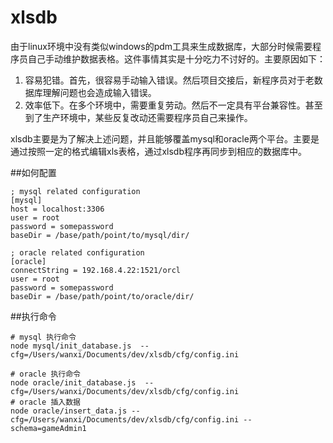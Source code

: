 # xlsdb

由于linux环境中没有类似windows的pdm工具来生成数据库，大部分时候需要程序员自己手动维护数据表格。这件事情其实是十分吃力不讨好的。主要原因如下：

1. 容易犯错。首先，很容易手动输入错误。然后项目交接后，新程序员对于老数据库理解问题也会造成输入错误。
2. 效率低下。在多个环境中，需要重复劳动。然后不一定具有平台兼容性。甚至到了生产环境中，某些反复改动还需要程序员自己来操作。

xlsdb主要是为了解决上述问题，并且能够覆盖mysql和oracle两个平台。主要是通过按照一定的格式编辑xls表格，通过xlsdb程序再同步到相应的数据库中。


##如何配置

	; mysql related configuration
	[mysql]
	host = localhost:3306
	user = root
	password = somepassword
	baseDir = /base/path/point/to/mysql/dir/

	; oracle related configuration
	[oracle]
	connectString = 192.168.4.22:1521/orcl
	user = root
	password = somepassword
	baseDir = /base/path/point/to/oracle/dir/


##执行命令

	# mysql 执行命令
	node mysql/init_database.js  --cfg=/Users/wanxi/Documents/dev/xlsdb/cfg/config.ini 
	
	# oracle 执行命令
	node oracle/init_database.js  --cfg=/Users/wanxi/Documents/dev/xlsdb/cfg/config.ini 
	# oracle 插入数据
	node oracle/insert_data.js --cfg=/Users/wanxi/Documents/dev/xlsdb/cfg/config.ini --schema=gameAdmin1
	
